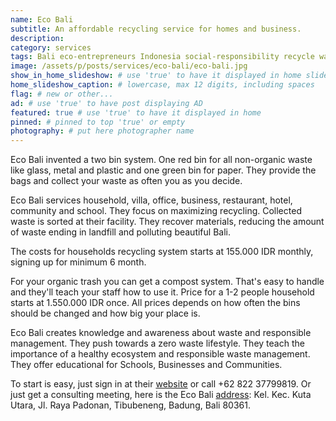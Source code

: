 ```yaml
---
name: Eco Bali
subtitle: An affordable recycling service for homes and business.
description:
category: services
tags: Bali eco-entrepreneurs Indonesia social-responsibility recycle waste
image: /assets/p/posts/services/eco-bali/eco-bali.jpg
show_in_home_slideshow: # use 'true' to have it displayed in home slideshow
home_slideshow_caption: # lowercase, max 12 digits, including spaces
flag: # new or other...
ad: # use 'true' to have post displaying AD
featured: true # use 'true' to have it displayed in home
pinned: # pinned to top 'true' or empty
photography: # put here photographer name
---
```

Eco Bali invented a two bin system. One red bin for all non-organic waste like glass, metal and plastic and one green bin for paper. They provide the bags and collect your waste as often you as you decide.

Eco Bali services household, villa, office, business, restaurant, hotel, community and school. They focus on maximizing recycling. Collected waste is sorted at their facility. They recover materials, reducing the amount of waste ending in landfill and polluting beautiful Bali.

The costs for households recycling system starts at 155.000 IDR monthly, signing up for minimum 6 month.

For your organic trash you can get a compost system. That's easy to handle and they'll teach your staff how to use it. Price for a 1-2 people household starts at 1.550.000 IDR once. All prices depends on how often the bins should be changed and how big your place is.

Eco Bali creates knowledge and awareness about waste and responsible management. They push towards a zero waste lifestyle. They teach the importance of a healthy ecosystem and responsible waste management. They offer educational for Schools, Businesses and Communities.

To start is easy, just sign in at their [website](http://eco-bali.com) or call +62 822 37799819. Or just get a consulting meeting, here is the Eco Bali [address](https://goo.gl/maps/xsFMSpURS7S2): Kel. Kec. Kuta Utara, Jl. Raya Padonan, Tibubeneng, Badung, Bali 80361.

